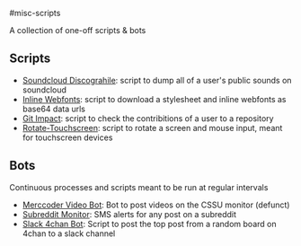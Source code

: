 #misc-scripts

A collection of one-off scripts & bots

## Scripts
 - [Soundcloud Discograhile](./script-soundcloud-dump):
    script to dump all of a user's public sounds on soundcloud
 - [Inline Webfonts](./script-inline-webfonts):
    script to download a stylesheet and inline webfonts as base64 data urls
 - [Git Impact](./script-git-impact):
    script to check the contribitions of a user to a repository
 - [Rotate-Touchscreen](./script-rotate-touchscreen):
    script to rotate a screen and mouse input, meant for touchscreen devices

## Bots
Continuous processes and scripts meant to be run at regular
intervals
 - [Merccoder Video Bot](./bot-merccoder-video):
    Bot to post videos on the CSSU monitor (defunct)
 - [Subreddit Monitor](./bot-subreddit-monitor):
    SMS alerts for any post on a subreddit
 - [Slack 4chan Bot](./bot-slack-4chan):
    Script to post the top post from a random board on 4chan
    to a slack channel 

